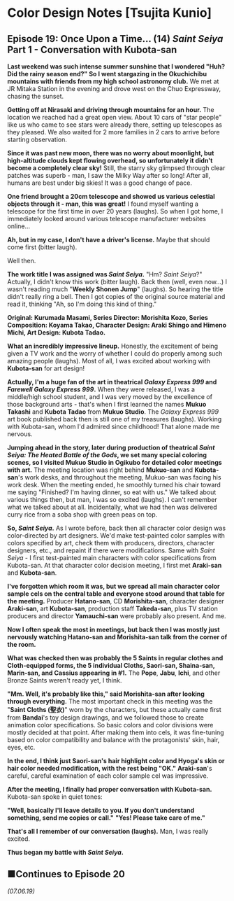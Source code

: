 # **Color Design Notes [Tsujita Kunio]**

## **Episode 19: Once Upon a Time... (14) *Saint Seiya* Part 1 - Conversation with Kubota-san**

**Last weekend was such intense summer sunshine that I wondered "Huh? Did the rainy season end?" So I went stargazing in the Okuchichibu mountains with friends from my high school astronomy club.** We met at JR Mitaka Station in the evening and drove west on the Chuo Expressway, chasing the sunset.

**Getting off at Nirasaki and driving through mountains for an hour.** The location we reached had a great open view. About 10 cars of "star people" like us who came to see stars were already there, setting up telescopes as they pleased. We also waited for 2 more families in 2 cars to arrive before starting observation.

**Since it was past new moon, there was no worry about moonlight, but high-altitude clouds kept flowing overhead, so unfortunately it didn't become a completely clear sky!** Still, the starry sky glimpsed through clear patches was superb - man, I saw the Milky Way after so long! After all, humans are best under big skies! It was a good change of pace.

**One friend brought a 20cm telescope and showed us various celestial objects through it - man, this was great!** I found myself wanting a telescope for the first time in over 20 years (laughs). So when I got home, I immediately looked around various telescope manufacturer websites online...

**Ah, but in my case, I don't have a driver's license.** Maybe that should come first (bitter laugh).

Well then.

**The work title I was assigned was *Saint Seiya*.** "Hm? *Saint Seiya*?" Actually, I didn't know this work (bitter laugh). Back then (well, even now...) I wasn't reading much "**Weekly Shonen Jump**" (laughs). So hearing the title didn't really ring a bell. Then I got copies of the original source material and read it, thinking "Ah, so I'm doing this kind of thing."

**Original: **Kurumada Masami**, Series Director: **Morishita Kozo**, Series Composition: **Koyama Takao**, Character Design: **Araki Shingo** and **Himeno Michi**, Art Design: **Kubota Tadao**.**

**What an incredibly impressive lineup.** Honestly, the excitement of being given a TV work and the worry of whether I could do properly among such amazing people (laughs). Most of all, I was excited about working with **Kubota-san** for art design!

**Actually, I'm a huge fan of the art in theatrical *Galaxy Express 999* and *Farewell Galaxy Express 999*.** When they were released, I was a middle/high school student, and I was very moved by the excellence of those background arts - that's when I first learned the names **Mukuo Takashi** and **Kubota Tadao** from **Mukuo Studio**. The *Galaxy Express 999* art book published back then is still one of my treasures (laughs). Working with Kubota-san, whom I'd admired since childhood! That alone made me nervous.

**Jumping ahead in the story, later during production of theatrical *Saint Seiya: The Heated Battle of the Gods*, we set many special coloring scenes, so I visited Mukuo Studio in Ogikubo for detailed color meetings with art.** The meeting location was right behind **Mukuo-san** and **Kubota-san**'s work desks, and throughout the meeting, Mukuo-san was facing his work desk. When the meeting ended, he smoothly turned his chair toward me saying "Finished? I'm having dinner, so eat with us." We talked about various things then, but man, I was so excited (laughs). I can't remember what we talked about at all. Incidentally, what we had then was delivered curry rice from a soba shop with green peas on top.

**So, *Saint Seiya*.** As I wrote before, back then all character color design was color-directed by art designers. We'd make test-painted color samples with colors specified by art, check them with producers, directors, character designers, etc., and repaint if there were modifications. Same with *Saint Seiya* - I first test-painted main characters with color specifications from Kubota-san. At that character color decision meeting, I first met **Araki-san** and **Kubota-san**.

**I've forgotten which room it was, but we spread all main character color sample cels on the central table and everyone stood around that table for the meeting.** Producer **Hatano-san**, CD **Morishita-san**, character designer **Araki-san**, art **Kubota-san**, production staff **Takeda-san**, plus TV station producers and director **Yamauchi-san** were probably also present. And me.

**Now I often speak the most in meetings, but back then I was mostly just nervously watching **Hatano-san** and **Morishita-san** talk from the corner of the room.**

**What was checked then was probably the 5 Saints in regular clothes and **Cloth**-equipped forms, the 5 individual **Cloths**, **Saori-san**, **Shaina-san**, **Marin-san**, and **Cassius** appearing in #1.** The **Pope**, **Jabu**, **Ichi**, and other Bronze Saints weren't ready yet, I think.

**"Mm. Well, it's probably like this," said **Morishita-san** after looking through everything.** The most important check in this meeting was the "**Saint Cloths (聖衣)**" worn by the characters, but these actually came first from **Bandai**'s toy design drawings, and we followed those to create animation color specifications. So basic colors and color divisions were mostly decided at that point. After making them into cels, it was fine-tuning based on color compatibility and balance with the protagonists' skin, hair, eyes, etc.

**In the end, I think just **Saori-san**'s hair highlight color and **Hyoga**'s skin or hair color needed modification, with the rest being "OK."** **Araki-san**'s careful, careful examination of each color sample cel was impressive.

**After the meeting, I finally had proper conversation with **Kubota-san**.** Kubota-san spoke in quiet tones:

**"Well, basically I'll leave details to you. If you don't understand something, send me copies or call."**
**"Yes! Please take care of me."**

**That's all I remember of our conversation (laughs).** Man, I was really excited.

**Thus began my battle with *Saint Seiya*.**

## **■Continues to Episode 20**

*(07.06.19)*